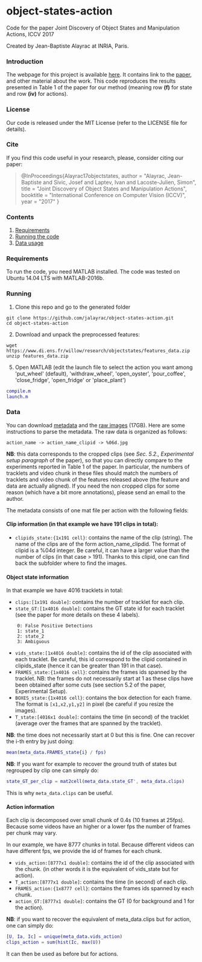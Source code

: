 # object-states-action
Code for the paper Joint Discovery of Object States and Manipulation Actions, ICCV 2017

Created by Jean-Baptiste Alayrac at INRIA, Paris.

### Introduction

The webpage for this project is available [here](http://www.di.ens.fr/willow/research/objectstates/). It contains link to the [paper](http://www.di.ens.fr/willow/research/objectstates/paper.pdf), and other material about the work.
This code reproduces the results presented in Table 1 of the paper for our method (meaning row **(f)** for state and row **(iv)** for actions).

### License

Our code is released under the MIT License (refer to the LICENSE file for details).

### Cite

If you find this code useful in your research, please, consider citing our paper:

> @InProceedings{Alayrac17objectstates,
>    author      = "Alayrac, Jean-Baptiste and Sivic, Josef and Laptev, Ivan and Lacoste-Julien, Simon",
>    title       = "Joint Discovery of Object States and Manipulation Actions",
>    booktitle   = "International Conference on Computer Vision (ICCV)",
>    year        = "2017"
>}

### Contents

  1. [Requirements](#requirements)
  2. [Running the code](#running)
  3. [Data usage](#data)

### Requirements

To run the code, you need MATLAB installed.
The code was tested on Ubuntu 14.04 LTS with MATLAB-2016b.

### Running

1) Clone this repo and go to the generated folder
  ```Shell
  git clone https://github.com/jalayrac/object-states-action.git
  cd object-states-action
  ```

2) Download and unpack the preprocessed features:
  ```Shell
  wget https://www.di.ens.fr/willow/research/objectstates/features_data.zip  
  unzip features_data.zip
  ```

5) Open MATLAB (edit the launch file to select the action you want among 'put_wheel' (default), 'withdraw_wheel', 'open_oyster', 'pour_coffee', 'close_fridge', 'open_fridge' or 'place_plant')

  ```Matlab
  compile.m
  launch.m
  ```

### Data

You can download [metadata](https://www.di.ens.fr/willow/research/objectstates/iccv2017_metadata.tar.gz) and the [raw images](https://www.di.ens.fr/willow/research/objectstates/raw_images_iccv2017.tar.gz) (17GB).
Here are some instructions to parse the metadata.
The raw data is organized as follows:

```
action_name -> action_name_clipid -> %06d.jpg
```

**NB**: this data corresponds to the cropped clips (see *Sec. 5.2., Experimental setup paragraph* of the paper), so that you can directly compare to the experiments reported in Table 1 of the paper. 
In particular, the numbers of tracklets and video chunk in these files should match the numbers of tracklets and video chunk of the features released above (the feature and data are actually aligned).
If you need the non cropped clips for some reason (which have a bit more annotations), please send an email to the author.

The metadata consists of one mat file per action with the following fields:

#### Clip information (in that example we have 191 clips in total):

* `clipids_state:{1x191 cell}`: contains the name of the clip (string). The name of the clips
are of the form action_name_clipdid. The format of clipid is a %04d integer. Be careful,
it can have a larger value than the number of clips (in that case > 191). 
Thanks to this clipid, one can find back the subfolder where to find the images.

#### Object state information 
In that example we have 4016 tracklets in total:

* `clips:[1x191 double]`: contains the number of tracklet for each clip.
* `state_GT:[1x4016 double]`: contains the GT state id for each tracklet 
(see the paper for more details on these 4 labels).

```
	0: False Positive Detections
	1: state_1
	2: state_2
	3: Ambiguous
```

* `vids_state:[1x4016 double]`: contains the id of the clip associated with each tracklet. 
Be careful, this id correspond to the clipid contained in clipids_state (hence it can be greater
than 191 in that case). 
* `FRAMES_state:{1x4016 cell}`: contains the frames ids spanned by the tracklet. 
NB: the frames do not necessarily start at 1 as these clips have been obtained after some cuts 
(see section 5.2 of the paper, Experimental Setup).
* `BOXES_state:{1x4016 cell}`: contains the box detection for each frame. The format 
is `[x1,x2,y1,y2]` in pixel (be careful if you resize the images).
* `T_state:[4016x1 double]`: contains the time (in second) of the tracklet (average over the frames that
are spanned by the tracklet). 

**NB**: the time does not necessarily start at 0 but this is fine. One can recover the i-th entry by just doing:

``` matlab
mean(meta_data.FRAMES_state{i} / fps)
```

**NB**: If you want for example to recover the ground truth of states but regrouped by clip one can simply do:

```Matlab
state_GT_per_clip = mat2cell(meta_data.state_GT', meta_data.clips)
```

This is why `meta_data.clips` can be useful.


#### Action information

Each clip is decomposed over small chunk of 0.4s (10 frames at 25fps). 
Because some videos have an higher or a lower fps the number of frames per chunk may vary. 

In our example, we have 8777 chunks in total. Because different videos 
can have different fps, we provide the id of frames for each chunk.

* `vids_action:[8777x1 double]`: contains the id of the clip associated with the chunk. 
	(in other words it is the equivalent of vids_state but for action).
* `T_action:[8777x1 double]`: contains the time (in second) of each clip.
* `FRAMES_action:{1x8777 cell}`: contains the frames ids spanned by each chunk.
* `action_GT:[8777x1 double]`: contains the GT (0 for background and 1 for the action).

**NB**: if you want to recover the equivalent of meta_data.clips but for action, one can simply do:

```Matlab
[U, Ia, Ic] = unique(meta_data.vids_action)
clips_action = sum(hist(Ic, max(U))
```

It can then be used as before but for actions.








